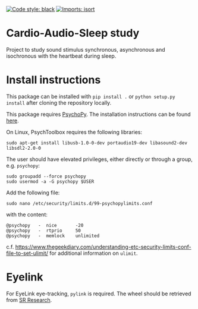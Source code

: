 [![Code style: black](https://img.shields.io/badge/code%20style-black-000000.svg)](https://github.com/psf/black)
[![Imports: isort](https://img.shields.io/badge/%20imports-isort-%231674b1?style=flat&labelColor=ef8336)](https://pycqa.github.io/isort/)


# Cardio-Audio-Sleep study

Project to study sound stimulus synchronous, asynchronous and isochronous with
the heartbeat during sleep.

# Install instructions

This package can be installed with `pip install .` or
`python setup.py install` after cloning the repository locally.

This package requires [PsychoPy](https://www.psychopy.org/). The installation
instructions can be found [here](https://www.psychopy.org/download.html).

On Linux, PsychToolbox requires the following libraries:

```
sudo apt-get install libusb-1.0-0-dev portaudio19-dev libasound2-dev libsdl2-2.0-0
```

The user should have elevated privileges, either directly or through a group,
e.g. `psychopy`:

```
sudo groupadd --force psychopy
sudo usermod -a -G psychopy $USER
```

Add the following file:

```
sudo nano /etc/security/limits.d/99-psychopylimits.conf
```

with the content:

```
@psychopy   -  nice       -20
@psychopy   -  rtprio     50
@psychopy   -  memlock    unlimited
```

c.f. https://www.thegeekdiary.com/understanding-etc-security-limits-conf-file-to-set-ulimit/
for additional information on `ulimit`.

# Eyelink

For EyeLink eye-tracking, `pylink` is required. The wheel should be retrieved
from [SR Research](https://www.sr-research.com/).

